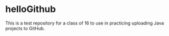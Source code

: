 # helloGithub
This is a test repository for a class of 16 to use in practicing uploading Java projects to GitHub.
